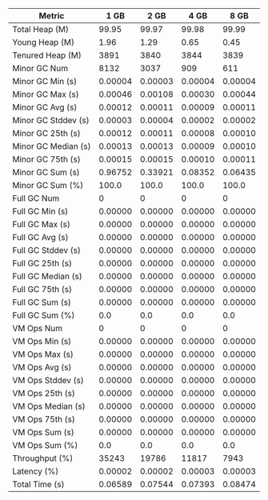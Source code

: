 | Metric | 1 GB | 2 GB | 4 GB | 8 GB |
|------|----|----|----|----|
| Total Heap (M) | 99.95 | 99.97 | 99.98 | 99.99 |
| Young Heap (M) | 1.96 | 1.29 | 0.65 | 0.45 |
| Tenured Heap (M) | 3891 | 3840 | 3844 | 3839 |
| Minor GC Num | 8132 | 3037 | 909 | 611 |
| Minor GC Min (s) | 0.00004 | 0.00003 | 0.00004 | 0.00004 |
| Minor GC Max (s) | 0.00046 | 0.00108 | 0.00030 | 0.00044 |
| Minor GC Avg (s) | 0.00012 | 0.00011 | 0.00009 | 0.00011 |
| Minor GC Stddev (s) | 0.00003 | 0.00004 | 0.00002 | 0.00002 |
| Minor GC 25th (s) | 0.00012 | 0.00011 | 0.00008 | 0.00010 |
| Minor GC Median (s) | 0.00013 | 0.00013 | 0.00009 | 0.00010 |
| Minor GC 75th (s) | 0.00015 | 0.00015 | 0.00010 | 0.00011 |
| Minor GC Sum (s) | 0.96752 | 0.33921 | 0.08352 | 0.06435 |
| Minor GC Sum (%) | 100.0 | 100.0 | 100.0 | 100.0 |
| Full GC Num | 0 | 0 | 0 | 0 |
| Full GC Min (s) | 0.00000 | 0.00000 | 0.00000 | 0.00000 |
| Full GC Max (s) | 0.00000 | 0.00000 | 0.00000 | 0.00000 |
| Full GC Avg (s) | 0.00000 | 0.00000 | 0.00000 | 0.00000 |
| Full GC Stddev (s) | 0.00000 | 0.00000 | 0.00000 | 0.00000 |
| Full GC 25th (s) | 0.00000 | 0.00000 | 0.00000 | 0.00000 |
| Full GC Median (s) | 0.00000 | 0.00000 | 0.00000 | 0.00000 |
| Full GC 75th (s) | 0.00000 | 0.00000 | 0.00000 | 0.00000 |
| Full GC Sum (s) | 0.00000 | 0.00000 | 0.00000 | 0.00000 |
| Full GC Sum (%) | 0.0 | 0.0 | 0.0 | 0.0 |
| VM Ops Num | 0 | 0 | 0 | 0 |
| VM Ops Min (s) | 0.00000 | 0.00000 | 0.00000 | 0.00000 |
| VM Ops Max (s) | 0.00000 | 0.00000 | 0.00000 | 0.00000 |
| VM Ops Avg (s) | 0.00000 | 0.00000 | 0.00000 | 0.00000 |
| VM Ops Stddev (s) | 0.00000 | 0.00000 | 0.00000 | 0.00000 |
| VM Ops 25th (s) | 0.00000 | 0.00000 | 0.00000 | 0.00000 |
| VM Ops Median (s) | 0.00000 | 0.00000 | 0.00000 | 0.00000 |
| VM Ops 75th (s) | 0.00000 | 0.00000 | 0.00000 | 0.00000 |
| VM Ops Sum (s) | 0.00000 | 0.00000 | 0.00000 | 0.00000 |
| VM Ops Sum (%) | 0.0 | 0.0 | 0.0 | 0.0 |
| Throughput (%) | 35243 | 19786 | 11817 | 7943 |
| Latency (%) | 0.00002 | 0.00002 | 0.00003 | 0.00003 |
| Total Time (s) | 0.06589 | 0.07544 | 0.07393 | 0.08474 |
